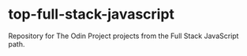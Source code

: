 # top-full-stack-javascript
Repository for The Odin Project projects from the Full Stack JavaScript path.
